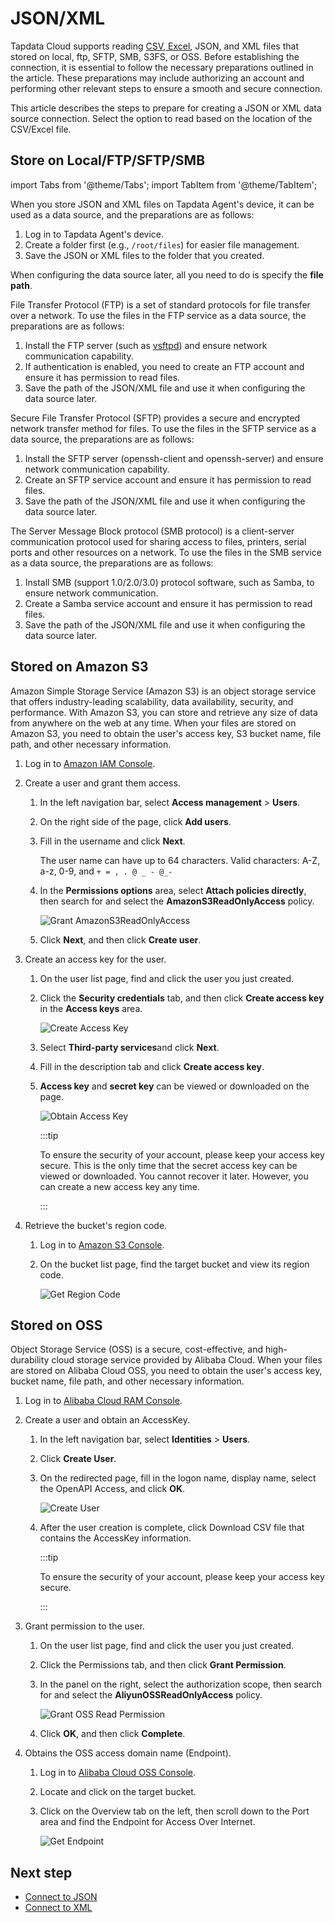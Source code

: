 # JSON/XML

Tapdata Cloud supports reading [CSV, Excel](../beta/csv-and-excel.md), JSON, and XML files that stored on local, ftp, SFTP, SMB, S3FS, or OSS.
Before establishing the connection, it is essential to follow the necessary preparations outlined in the article. These preparations may include authorizing an account and performing other relevant steps to ensure a smooth and secure connection.

This article describes the steps to prepare for creating a JSON or XML data source connection. Select the option to read based on the location of the CSV/Excel file.

## Store on Local/FTP/SFTP/SMB

import Tabs from '@theme/Tabs';
import TabItem from '@theme/TabItem';

<Tabs className="unique-tabs">
   <TabItem value="local" label="Local">

<p>When you store JSON and XML files on Tapdata Agent's device, it can be used as a data source, and the preparations are as follows: </p>
  <ol>
   <li>Log in to Tapdata Agent's device. </li>
   <li>Create a folder first (e.g., <code>/root/files</code>) for easier file management. </li>
   <li>Save the JSON or XML files to the folder that you created. </li>
  </ol>
  <p>When configuring the data source later, all you need to do is specify the <strong>file path</strong>. </p>

</TabItem>
   <TabItem value="ftp" label="FTP">
    <p>File Transfer Protocol (FTP) is a set of standard protocols for file transfer over a network. To use the files in the FTP service as a data source, the preparations are as follows: </p>
  <ol>
   <li>Install the FTP server (such as <a href="https://security.appspot.com/vsftpd.html">vsftpd</a>) and ensure network communication capability. </li>
   <li>If authentication is enabled, you need to create an FTP account and ensure it has permission to read files. </li>
   <li>Save the path of the JSON/XML file and use it when configuring the data source later. </li>
  </ol>

</TabItem>
   <TabItem value="sftp" label="SFTP">
   <p>Secure File Transfer Protocol (SFTP) provides a secure and encrypted network transfer method for files. To use the files in the SFTP service as a data source, the preparations are as follows: </p>
  <ol>
   <li>Install the SFTP server (openssh-client and openssh-server) and ensure network communication capability. </li>
   <li>Create an SFTP service account and ensure it has permission to read files. </li>
   <li>Save the path of the JSON/XML file and use it when configuring the data source later. </li>
  </ol>

</TabItem>
   <TabItem value="smb" label="SMB">
   <p>The Server Message Block protocol (SMB protocol) is a client-server communication protocol used for sharing access to files, printers, serial ports and other resources on a network. To use the files in the SMB service as a data source, the preparations are as follows: </p>
  <ol>
   <li>Install SMB (support 1.0/2.0/3.0) protocol software, such as Samba, to ensure network communication. </li>
   <li>Create a Samba service account and ensure it has permission to read files. </li>
   <li>Save the path of the JSON/XML file and use it when configuring the data source later. </li>
  </ol>

</TabItem>
  </Tabs>




## Stored on Amazon S3

Amazon Simple Storage Service (Amazon S3) is an object storage service that offers industry-leading scalability, data availability, security, and performance. With Amazon S3, you can store and retrieve any size of data from anywhere on the web at any time. When your files are stored on Amazon S3, you need to obtain the user's access key, S3 bucket name, file path, and other necessary information.

1. Log in to [Amazon IAM Console](https://console.aws.amazon.com/iamv2/home?#/home).

2. Create a user and grant them access.

   1. In the left navigation bar, select **Access management** > **Users**.

   2. On the right side of the page, click **Add users**.

   3. Fill in the username and click **Next**.

      The user name can have up to 64 characters. Valid characters: A-Z, a-z, 0-9, and `+ = , . @ _ - @_-`

   4. In the **Permissions options** area, select **Attach policies directly**, then search for and select the **AmazonS3ReadOnlyAccess** policy.

      ![Grant AmazonS3ReadOnlyAccess](../../../images/grant_s3_read.png)

   5. Click **Next**, and then click **Create user**.

3. Create an access key for the user.

   1. On the user list page, find and click the user you just created.

   2. Click the **Security credentials** tab, and then click **Create access key** in the **Access keys** area.

      ![Create Access Key](../../../images/create_s3_ak.png)

   3. Select **Third-party services**and click **Next**.

   4. Fill in the description tab and click **Create access key**.

   5. **Access key** and **secret key** can be viewed or downloaded on the page.

      ![Obtain Access Key](../../../images/obtain_s3_ak.png)

      :::tip

      To ensure the security of your account, please keep your access key secure. This is the only time that the secret access key can be viewed or downloaded. You cannot recover it later. However, you can create a new access key any time.

      :::

4. Retrieve the bucket's region code.

   1. Log in to [Amazon S3 Console](https://console.aws.amazon.com/s3/buckets).

   2. On the bucket list page, find the target bucket and view its region code.

      ![Get Region Code](../../../images/obtain_s3_region.png)



## Stored on OSS

Object Storage Service (OSS) is a secure, cost-effective, and high-durability cloud storage service provided by Alibaba Cloud. When your files are stored on Alibaba Cloud OSS, you need to obtain the user's access key, bucket name, file path, and other necessary information.

1. Log in to [Alibaba Cloud RAM Console](https://ram.console.aliyun.com/overview).

2. Create a user and obtain an AccessKey.

   1. In the left navigation bar, select **Identities** > **Users**.

   2. Click **Create User**.

   3. On the redirected page, fill in the logon name, display name, select the OpenAPI Access, and click **OK**.

      ![Create User](../../../images/create_aliyun_user.png)

   4. After the user creation is complete, click Download CSV file that contains the AccessKey information.

      :::tip

      To ensure the security of your account, please keep your access key secure.

      :::

3. Grant permission to the user.

   1. On the user list page, find and click the user you just created.

   2. Click the Permissions tab, and then click **Grant Permission**.

   3. In the panel on the right, select the authorization scope, then search for and select the **AliyunOSSReadOnlyAccess** policy.

      ![Grant OSS Read Permission](../../../images/grant_oss_read.png)

   4. Click **OK**, and then click **Complete**.

4. Obtains the OSS access domain name (Endpoint).

   1. Log in to [Alibaba Cloud OSS Console](https://oss.console.aliyun.com/bucket/).

   2. Locate and click on the target bucket.

   3. Click on the Overview tab on the left, then scroll down to the Port area and find the Endpoint for Access Over Internet.

      ![Get Endpoint](../../../images/obtain_oss_endpoint.png)



## Next step

* [Connect to JSON](../../../user-guide/connect-database/alpha/connect-json.md)
* [Connect to XML](../../../user-guide/connect-database/alpha/connect-xml.md)



